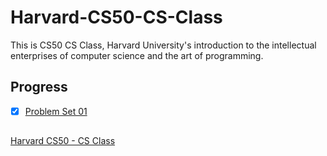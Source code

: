 # Harvard-CS50-CS-Class
This is CS50 CS Class, Harvard University's introduction to the intellectual enterprises of computer science and the art of programming.

## Progress   
- [x] [Problem Set 01](https://cs50.harvard.edu/x/2020/psets/1/)
            

##
[Harvard CS50 - CS Class](https://cs50.harvard.edu/x/2020/)
